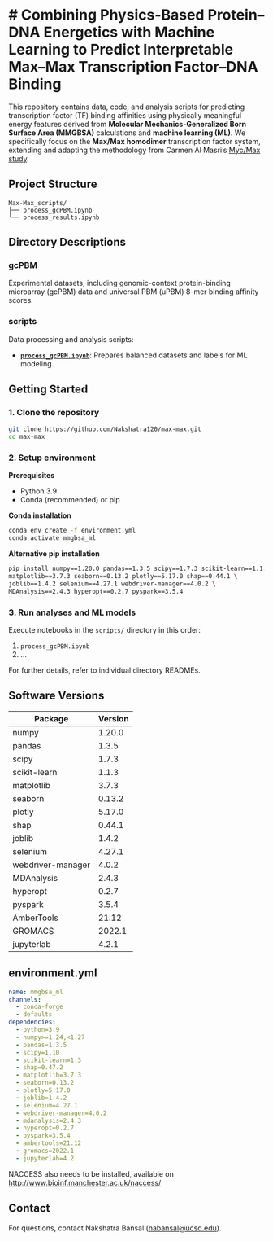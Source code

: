 # # Combining Physics-Based Protein–DNA Energetics with Machine Learning to Predict Interpretable Max–Max Transcription Factor–DNA Binding

This repository contains data, code, and analysis scripts for predicting transcription factor (TF) binding affinities using physically meaningful energy features derived from **Molecular Mechanics-Generalized Born Surface Area (MMGBSA)** calculations and **machine learning (ML)**.
We specifically focus on the **Max/Max homodimer** transcription factor system, extending and adapting the methodology from Carmen Al Masri’s [Myc/Max study](https://github.com/calmasri7/ML-Protein-DNA-Binding-Affinity).

## Project Structure

```
Max-Max_scripts/
├── process_gcPBM.ipynb
└── process_results.ipynb
```

## Directory Descriptions

### gcPBM

Experimental datasets, including genomic-context protein-binding microarray (gcPBM) data and universal PBM (uPBM) 8-mer binding affinity scores.

### scripts

Data processing and analysis scripts:

* **[`process_gcPBM.ipynb`](scripts/process_gcPBM.ipynb)**: Prepares balanced datasets and labels for ML modeling.

## Getting Started

### 1. Clone the repository

```bash
git clone https://github.com/Nakshatra120/max-max.git
cd max-max
```

### 2. Setup environment

**Prerequisites**

* Python 3.9
* Conda (recommended) or pip

**Conda installation**

```bash
conda env create -f environment.yml
conda activate mmgbsa_ml
```

**Alternative pip installation**

```bash
pip install numpy==1.20.0 pandas==1.3.5 scipy==1.7.3 scikit-learn==1.1.3 \
matplotlib==3.7.3 seaborn==0.13.2 plotly==5.17.0 shap==0.44.1 \
joblib==1.4.2 selenium==4.27.1 webdriver-manager==4.0.2 \
MDAnalysis==2.4.3 hyperopt==0.2.7 pyspark==3.5.4
```

### 3. Run analyses and ML models

Execute notebooks in the `scripts/` directory in this order:

1. `process_gcPBM.ipynb`
2. ...

For further details, refer to individual directory READMEs.

## Software Versions

| Package           | Version |
| ----------------- | ------- |
| numpy             | 1.20.0  |
| pandas            | 1.3.5   |
| scipy             | 1.7.3   |
| scikit-learn      | 1.1.3   |
| matplotlib        | 3.7.3   |
| seaborn           | 0.13.2  |
| plotly            | 5.17.0  |
| shap              | 0.44.1  |
| joblib            | 1.4.2   |
| selenium          | 4.27.1  |
| webdriver-manager | 4.0.2   |
| MDAnalysis        | 2.4.3   |
| hyperopt          | 0.2.7   |
| pyspark           | 3.5.4   |
| AmberTools        | 21.12   |
| GROMACS           | 2022.1  |
| jupyterlab        | 4.2.1   |

## environment.yml

```yaml
name: mmgbsa_ml
channels:
  - conda-forge
  - defaults
dependencies:
  - python=3.9          
  - numpy>=1.24,<1.27  
  - pandas=1.3.5
  - scipy=1.10         
  - scikit-learn=1.3   
  - shap=0.47.2        
  - matplotlib=3.7.3
  - seaborn=0.13.2
  - plotly=5.17.0
  - joblib=1.4.2
  - selenium=4.27.1
  - webdriver-manager=4.0.2
  - mdanalysis=2.4.3
  - hyperopt=0.2.7
  - pyspark=3.5.4
  - ambertools=21.12
  - gromacs=2022.1
  - jupyterlab=4.2
```

NACCESS also needs to be installed, available on http://www.bioinf.manchester.ac.uk/naccess/

## Contact

For questions, contact Nakshatra Bansal ([nabansal@ucsd.edu](mailto:nabansal@ucsd.edu)).
